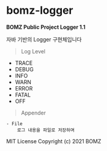 # bomz-logger

**BOMZ Public Project Logger 1.1**

자바 기반의 Logger 구현체입니다

> Log Level

   - TRACE
   - DEBUG
   - INFO
   - WARN
   - ERROR
   - FATAL
   - OFF

> Appender

    - File
        로그 내용을 파일로 저장하며


MIT License
Copyright (c) 2021 BOMZ
